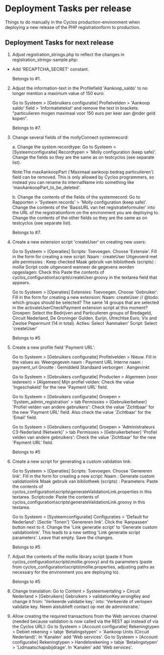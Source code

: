 # Deployment Tasks per release
Things to do manually in the Cyclos production-environment when deploying a new release of the PHP registrationform to production.

## Deployment Tasks for next release

1. Adjust registration_strings.php to reflect the changes in registration_strings-sample.php:
- Add 'RECAPTCHA_SECRET' constant.

	Belongs to #1.

2. Adjust the information-text in the Profilefield 'Aankoop_saldo' to no longer mention a maximum value of 150 euro:

	Go to Systeem > [Gebruikers configuratie] Profielvelden > 'Aankoop saldo' field > 'Informatietekst' and remove the text in brackets: "particulieren mogen maximaal voor 150 euro per keer aan @nder geld kopen".

	Belongs to #7.

3. Change several fields of the mollyConnect systemrecord:

	a. Change the system recordtype: Go to Systeem > [Systeemconfiguratie] Recordtypen > 'Molly configuration (keep safe)'.
	Change the fields so they are the same as on testcyclos (see separate list).

	Note:The maxAankoopPart ('Maximaal aankoop bedrag particulieren') field can be removed. This is only allowed by Cyclos programmers, so instead you can rename its internalName into something like 'maxAankoopPart_to_be_deleted'.

	b. Change the contents of the fields of the systemrecord: Go to Rapporten > 'Systeem records' > 'Molly configuration (keep safe)'.
	Change the contents of the 'BasisURL van het registratieformulier' into the URL of the registrationform on the environment you are deploying to.
	Change the contents of the other fields so they are the same as on testcyclos (see separate list).

	Belongs to #7.

4. Create a new extension script 'createUser' on creating new users:

	Go to Systeem > [Operaties] Scripts: Toevoegen. Choose 'Extensie'. Fill in the form for creating a new script:
	Naam									: createUser
	Uitgevoerd met alle permissies			: Keep checked
	Maak gebruik van bibliotheek (scripts)	: mollie
	Script code uitgevoerd wanneer de gegevens worden opgeslagen: Check this
	Paste the contents of cyclos_configuration\scripts\createUser.groovy in the textarea field that appears.
	
	Go to Systeem > [Operaties] Extensies: Toevoegen. Choose 'Gebruiker'. Fill in the form for creating a new extension:
	Naam: createUser
	// @todo: which groups should be selected? The same 14 groups that are selected in the activateUserCheckPayment extension script at this moment?
	Groepen: Select the Bedrijven and Particulieren groups of Bredageld, Circuit Nederland, De Groninger Gulden, Eurijn, Utrechtse Euro, Vix and Zwolse Pepermunt (14 in total).
	Acties: Select 'Aanmaken'
	Script: Select 'createUser'

	Belongs to #5

5. Create a new profile field 'Payment URL':

	Go to Systeem > [Gebruikers configuratie] Profielvelden > Nieuw. Fill in the values as:
	Weergegeven naam	: Payment URL
	Interne naam		: payment_url
	Grootte				: Gemiddeld
	Standaard verborgen	: Aangevinkt
	
	Go to Systeem > [Gebruikers configuratie] Producten > Algemeen (voor iedereen) > [Algemeen] Mijn profiel velden:
	Check the value 'Ingeschakeld' for the new 'Payment URL' field.
	
	Go to Systeem > [Gebruikers configuratie] Groepen > 'System_admin_registration' > tab Permissies > [Gebruikerbeheer] 'Profiel velden van andere gebruikers':
	Check the value 'Zichtbaar' for the new 'Payment URL' field.
	Also check the value 'Zichtbaar' for the 'Email' field.

	Go to Systeem > [Gebruikers configuratie] Groepen > 'Administrateurs C3-Nederland (Netwerk)' > tab Permissies > [Gebruikerbeheer] 'Profiel velden van andere gebruikers':
	Check the value 'Zichtbaar' for the new 'Payment URL' field.

	Belongs to #5

6. Create a new script for generating a custom validation link:
	
	Go to Systeem > [Operaties] Scripts: Toevoegen. Choose 'Genereren link'. Fill in the form for creating a new script:
	Naam									: Generate custom validationlink
	Maak gebruik van bibliotheek (scripts)	: 
	Parameters: Paste the contents of cyclos_configuration\scripts\generateValidationLink.properties in this textarea.
	Scriptcode: Paste the contents of cyclos_configuration\scripts\generateValidationLink.groovy in this textarea.


	Go to Systeem > [Systeemconfiguratie] Configuraties > 'Default for Nederland': [Sectie 'Tonen'] 'Genereren link'. Click the 'Aanpassen' button next to it.
	Change the 'Link generatie script' to 'Generate custom validationlink'. This leads to a new setting 'Link generatie script parameters'. Leave that empty.
	Save the changes.

	Belongs to #5

7. Adjust the contents of the mollie library script (paste it from cyclos_configuration\scripts\mollie.groovy) and its parameters (paste from cyclos_configuration\scripts\mollie.properties, adjusting paths as necessary for the environment you are deploying to).

	Belongs to #5

8. Change translation:
	Go to Content > Systeemvertaling > Circuit Nederland > [Gebruikers] Gebruikers > validationKey.wrongKey and change it from:
	'Verkeerde validatie key.'
	into:
	'Verkeerde of verlopen validatie key. Neem alstublieft contact op met de administratie.'

9. Allow creating the required transactions from the Web services channel (needed because validation is now called via the REST api instead of via the Cyclos URL):
	Go to Systeem > [Account configuratie] Rekeningtypen > Debiet rekening > tabje 'Betalingstypen' > 'Aankoop Units (Circuit Nederland)'. In 'Kanalen' add 'Web services'.
	Go to Systeem > [Account configuratie] Rekeningtypen > Handelsrekening > tabje 'Betalingstypen' > 'Lidmaatschapsbijdrage'. In 'Kanalen' add 'Web services'.

